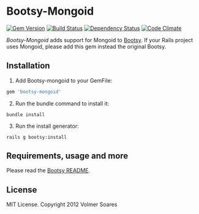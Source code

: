 # Bootsy-Mongoid

[![Gem Version](https://badge.fury.io/rb/bootsy-mongoid.png)](http://badge.fury.io/rb/bootsy-mongoid)
[![Build Status](https://secure.travis-ci.org/volmer/bootsy-mongoid.png?branch=master)](http://travis-ci.org/volmer/bootsy-mongoid)
[![Dependency Status](https://gemnasium.com/volmer/bootsy-mongoid.png)](https://gemnasium.com/volmer/bootsy-mongoid)
[![Code Climate](https://codeclimate.com/github/volmer/bootsy-mongoid.png)](https://codeclimate.com/github/volmer/bootsy-mongoid)

*Bootsy-Mongoid* adds support for Mongoid to [Bootsy](https://github.com/volmer/bootsy). If your Rails project uses Mongoid, please add this gem instead the original Bootsy.


## Installation

1. Add Bootsy-mongoid to your GemFile:

  ```ruby
  gem 'bootsy-mongoid'
  ```

2. Run the bundle command to install it:

  ```console
  bundle install
  ```

3. Run the install generator:
  ```console
  rails g bootsy:install
  ```


## Requirements, usage and more

Please read the [Bootsy README](https://github.com/volmer/bootsy/blob/master/README.md).


## License

MIT License. Copyright 2012 Volmer Soares